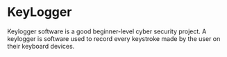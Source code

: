 # KeyLogger
Keylogger software is a good beginner-level cyber security project. A keylogger is software used to record every keystroke made by the user on their keyboard devices.
